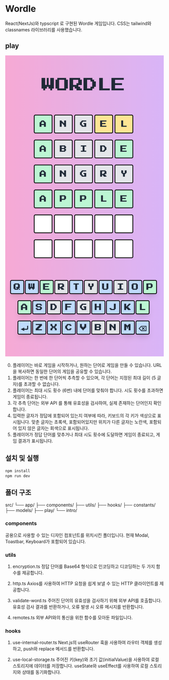 # Wordle

React(NextJs)와 typscript 로 구현된 Wordle 게임입니다.
CSS는 tailwind와 classnames 라이브러리를 사용했습니다.

## play

![alt text](image.png)

0. 플레이어는 바로 게임을 시작하거나, 원하는 단어로 게임을 만들 수 있습니다. URL 을 복사하면 동일한 단어의 게임을 공유할 수 있습니다.
1. 플레이어는 한 번에 한 단어씩 추측할 수 있으며, 각 단어는 지정된 최대 길이 (5 글자)를 초과할 수 없습니다.
2. 플레이어는 최대 시도 횟수 (6번) 내에 단어를 맞춰야 합니다. 시도 횟수를 초과하면 게임이 종료됩니다.
3. 각 추측 단어는 외부 API 를 통해 유효성을 검사하여, 실제 존재하는 단어인지 확인합니다.
4. 입력한 글자가 정답에 포함되어 있는지 여부에 따라, 키보드의 각 키가 색상으로 표시됩니다. 맞춘 글자는 초록색, 포함되어있지만 위치가 다른 글자는 노란색, 포함되어 있지 않은 글자는 회색으로 표시됩니다.
5. 플레이어가 정답 단어를 맞추거나 최대 시도 횟수에 도달하면 게임이 종료되고, 게임 결과가 표시됩니다.

## 설치 및 실행

```
npm install
npm run dev
```

## 폴더 구조

src/
└── app/
├── components/
├── utils/
├── hooks/
├── constants/
├── models/
├── play/
└── intro/

### components

공용으로 사용할 수 있는 디자인 컴포넌트를 위치시킨 폴더입니다.
현재 Modal, Toastbar, Keyboard가 포함되어 있습니다.

### utils

1. encryption.ts
   정답 단어를 Base64 형식으로 인코딩하고 디코딩하는 두 가지 함수를 제공합니다.

2. http.ts
   Axios를 사용하여 HTTP 요청을 쉽게 보낼 수 있는 HTTP 클라이언트를 제공합니다.

3. validate-word.ts
   주어진 단어의 유효성을 검사하기 위해 외부 API를 호출합니다. 유효성 검사 결과를 반환하거나, 오류 발생 시 오류 메시지를 반환합니다.

4. remotes.ts
   외부 API와의 통신을 위한 함수를 모아둔 파일입니다.

### hooks

1. use-internal-router.ts
   Next.js의 useRouter 훅을 사용하여 라우터 객체를 생성하고, push와 replace 메서드를 반환합니다.

2. use-local-storage.ts
   주어진 키(key)와 초기 값(initialValue)을 사용하여 로컬 스토리지에 데이터를 저장합니다. useState와 useEffect를 사용하여 로컬 스토리지와 상태를 동기화합니다.
